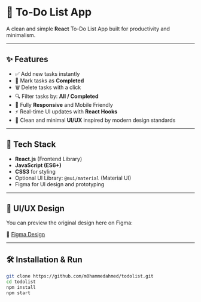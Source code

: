 # 📝 To-Do List App

A clean and simple **React** To-Do List App built for productivity and minimalism.

---

## ✨ Features

- ✅ Add new tasks instantly
- 🎯 Mark tasks as **Completed**
- 🗑️ Delete tasks with a click
- 🔍 Filter tasks by: **All / Completed**
- 📱 Fully **Responsive** and Mobile Friendly
- ⚡ Real-time UI updates with **React Hooks**
- 🎨 Clean and minimal **UI/UX** inspired by modern design standards

---

## 🧩 Tech Stack

- **React.js** (Frontend Library)
- **JavaScript (ES6+)**
- **CSS3** for styling
- Optional UI Library: `@mui/material` (Material UI)
- Figma for UI design and prototyping

---

## 🎨 UI/UX Design

You can preview the original design here on Figma:

🔗 [Figma Design](https://www.figma.com/design/cATP1KVm2ivAUNs1UBFDdC/to-do-lies-%F0%9F%A4%A5?node-id=0-1&t=HUlufKmFMHEQR2JN-1)

---

## 🛠️ Installation & Run

```bash
git clone https://github.com/m0hammedahmed/todolist.git
cd todolist
npm install
npm start
